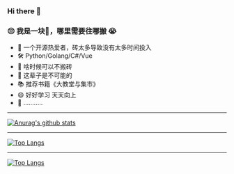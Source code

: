 ### Hi there 👋


### 😔️ 我是一块🧱，哪里需要往哪搬 😭️

- 🌱 一个开源热爱者，砖太多导致没有太多时间投入
- 🛠 Python/Golang/C#/Vue 
- 🤔 啥时候可以不搬砖
- 💬 这辈子是不可能的
- 📚️ 推荐书籍《大教堂与集市》
- 😄 好好学习 天天向上
- 🔋️  ...........  

****
[![Anurag's github stats](https://github-readme-stats.vercel.app/api?username=kalifun&show_icons=true)](https://github.com/anuraghazra/github-readme-stats)  
***
[![Top Langs](https://github-readme-stats.vercel.app/api/top-langs/?username=kalifun&layout=compact)](https://github.com/anuraghazra/github-readme-stats)
***
[![Top Langs](https://github-readme-stats.vercel.app/api/top-langs/?username=kalifun)](https://github.com/anuraghazra/github-readme-stats)
